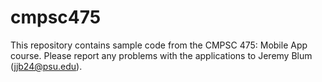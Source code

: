 # cmpsc475

This repository contains sample code from the CMPSC 475: Mobile App course.  Please report any problems with the applications to Jeremy Blum (jjb24@psu.edu).